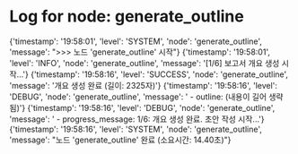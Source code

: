 # Log for node: generate_outline

{'timestamp': '19:58:01', 'level': 'SYSTEM', 'node': 'generate_outline', 'message': ">>> 노드 'generate_outline' 시작"}
{'timestamp': '19:58:01', 'level': 'INFO', 'node': 'generate_outline', 'message': '[1/6] 보고서 개요 생성 시작...'}
{'timestamp': '19:58:16', 'level': 'SUCCESS', 'node': 'generate_outline', 'message': '개요 생성 완료 (길이: 2325자)'}
{'timestamp': '19:58:16', 'level': 'DEBUG', 'node': 'generate_outline', 'message': '  - outline: (내용이 길어 생략됨)'}
{'timestamp': '19:58:16', 'level': 'DEBUG', 'node': 'generate_outline', 'message': '  - progress_message: 1/6: 개요 생성 완료. 초안 작성 시작...'}
{'timestamp': '19:58:16', 'level': 'SYSTEM', 'node': 'generate_outline', 'message': "노드 'generate_outline' 완료 (소요시간: 14.40초)"}